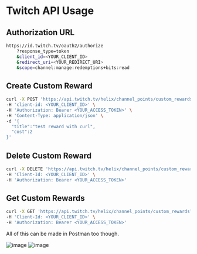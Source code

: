 # Twitch API Usage

## Authorization URL

```bash
https://id.twitch.tv/oauth2/authorize
    ?response_type=token
    &client_id=<YOUR_CLIENT_ID>
    &redirect_uri=<YOUR_REDIRECT_URI>
    &scope=channel:manage:redemptions+bits:read
```

## Create Custom Reward

```bash
curl -X POST 'https://api.twitch.tv/helix/channel_points/custom_rewards?broadcaster_id=<YOUR_BROADCASTER_ID>' \
-H 'client-id: <YOUR_CLIENT_ID>' \
-H 'Authorization: Bearer <YOUR_ACCESS_TOKEN>' \
-H 'Content-Type: application/json' \
-d '{
  "title":"test reward with curl",
  "cost":2
}'
```

## Delete Custom Reward

```bash
curl -X DELETE 'https://api.twitch.tv/helix/channel_points/custom_rewards?broadcaster_id=<YOUR_BROADCASTER_ID>&id=<YOUR_REWARD_ID>' \
-H 'Client-Id: <YOUR_CLIENT_ID>' \
-H 'Authorization: Bearer <YOUR_ACCESS_TOKEN>'
```

## Get Custom Rewards

```bash
curl -X GET 'https://api.twitch.tv/helix/channel_points/custom_rewards?broadcaster_id=<YOUR_BROADCASTER_ID>' \
-H 'Client-Id: <YOUR_CLIENT_ID>' \
-H 'Authorization: Bearer <YOUR_ACCESS_TOKEN>'
```

All of this can be made in Postman too though.

![image](https://github.com/user-attachments/assets/6640621f-1590-4d00-84e0-d588e2e80078)
![image](https://github.com/user-attachments/assets/6519db70-35ae-4ece-849b-230d0400bbae)
